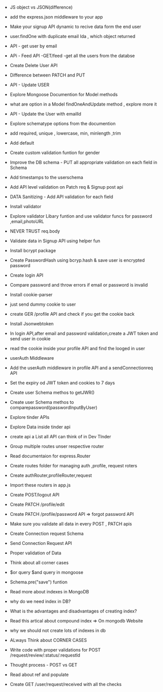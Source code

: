 
- JS object vs JSON(difference)
- add the express.json middleware to your app 
- Make your signup API dynamic to recive data form the end user
- user.findOne with duplicate email Ida , which  object  returned 
- API - get user by email
- APi - Feed API -GET/feed -get all the users from the databse 
- Create Delete User API   
- Difference between PATCH and PUT
- API - Update USER  
- Explore Mongoose Documention for Model methods 
- what are option in a Model findOneAndUpdate method , explore more it 
- API - Update the User  with emailId 


- Explore schematype options from the documention
- add required, unique , lowercase, min, minlength ,trim
- Add default
- Create custom validation funtion for gender
- Improve the DB schema - PUT all appropriate validation on each field in Schema
- Add timestamps to the userschema
- Add API level validation on Patch req & Signup post api
- DATA Sanitizing - Add API validation for each field 
- Install validator
- Explore validator Libary funtion and use validator funcs for password ,email,photoURL
- NEVER TRUST req.body

- Validate data in Signup API using helper fun
- Install bcrypt package
- Create PasswordHash using bcryp.hash & save user is  encrypted password 
- Create login API
- Compare password and throw errors if email or password is invalid 


- Install cookie-parser
- just send dummy cookie to user
- create GER /profile API and check if you get the cookie back
- Install Jsonwebtoken
- In login API,after email and password validation,create a JWT token and send user in  cookie
- read the cookie inside your profile API and find the looged in user
- userAuth Middleware
- Add the userAuth middleware in profile API and a sendConnectionreq API
- Set the expiry od JWT token and cookies to 7 days 
- Create user Schema methos  to getJWR()
- Create user Schema methos  to comparepassword(passwordInputByUser)

- Explore tinder APIs
- Explore Data inside tinder api
- create api a List all API can think of in Dev TInder
- Group multiple routes unser respective router 
- Read documentaion for express.Router
- Create routes folder for managing auth ,profile, request roters
- Create authRouter,profileRouter,request
- Import these routers in app.js 
- Create POST/logout API
- Create PATCH /profile/edit
- Create PATCH  /profile/password API => forgot password API
- Make sure you validate all data in every POST , PATCH apis

- Create Connection request Schema
- Send Connection Request API
- Proper validation of Data 
- Think about all corner cases 
- $or query $and query in mongoose
- Schema.pre("save") funtion
- Read more about indexes in MongoDB
- why do we need index in DB?
- What is the advantages and disadvantages of creating index?
- Read this artical about compound index => On mongodb Website
- why we should not create lots of indexes in db  
- ALways Think about CORNER CASES


- Write code with proper validations for POST /request/review/:status/:requestId
- Thought process - POST vs GET 
- Read about ref and populate 
- Create GET /user/request/received with all the checks  